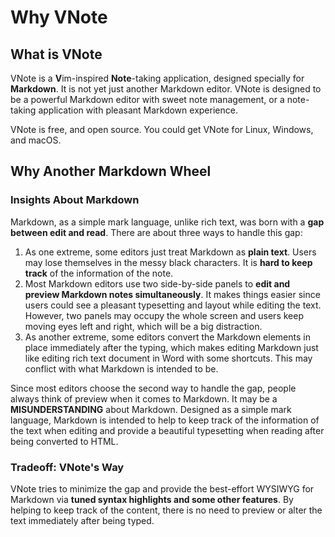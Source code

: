 # Why VNote
## What is VNote
VNote is a **V**im-inspired **Note**-taking application, designed specially for **Markdown**. It is not yet just another Markdown editor. VNote is designed to be a powerful Markdown editor with sweet note management, or a note-taking application with pleasant Markdown experience.

VNote is free, and open source. You could get VNote for Linux, Windows, and macOS.

## Why Another Markdown Wheel
### Insights About Markdown
Markdown, as a simple mark language, unlike rich text, was born with a **gap between edit and read**. There are about three ways to handle this gap:

1. As one extreme, some editors just treat Markdown as **plain text**. Users may lose themselves in the messy black characters. It is **hard to keep track** of the information of the note.
2. Most Markdown editors use two side-by-side panels to **edit and preview Markdown notes simultaneously**. It makes things easier since users could see a pleasant typesetting and layout while editing the text. However, two panels may occupy the whole screen and users keep moving eyes left and right, which will be a big distraction.
3. As another extreme, some editors convert the Markdown elements in place immediately after the typing, which makes editing Markdown just like editing rich text document in Word with some shortcuts. This may conflict with what Markdown is intended to be.

Since most editors choose the second way to handle the gap, people always think of preview when it comes to Markdown. It may be a **MISUNDERSTANDING** about Markdown. Designed as a simple mark language, Markdown is intended to help to keep track of the information of the text when editing and provide a beautiful typesetting when reading after being converted to HTML.

### Tradeoff: VNote's Way
VNote tries to minimize the gap and provide the best-effort WYSIWYG for Markdown via **tuned syntax highlights and some other features**. By helping to keep track of the content, there is no need to preview or alter the text immediately after being typed.
